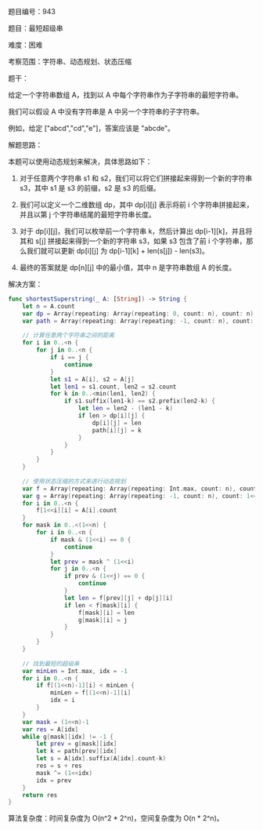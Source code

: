 题目编号：943

题目：最短超级串

难度：困难

考察范围：字符串、动态规划、状态压缩

题干：

给定一个字符串数组 A，找到以 A 中每个字符串作为子字符串的最短字符串。

我们可以假设 A 中没有字符串是 A 中另一个字符串的子字符串。

例如，给定 ["abcd","cd","e"]，答案应该是 "abcde"。

解题思路：

本题可以使用动态规划来解决，具体思路如下：

1. 对于任意两个字符串 s1 和 s2，我们可以将它们拼接起来得到一个新的字符串 s3，其中 s1 是 s3 的前缀，s2 是 s3 的后缀。

2. 我们可以定义一个二维数组 dp，其中 dp[i][j] 表示将前 i 个字符串拼接起来，并且以第 j 个字符串结尾的最短字符串长度。

3. 对于 dp[i][j]，我们可以枚举前一个字符串 k，然后计算出 dp[i-1][k]，并且将其和 s[j] 拼接起来得到一个新的字符串 s3，如果 s3 包含了前 i 个字符串，那么我们就可以更新 dp[i][j] 为 dp[i-1][k] + len(s[j]) - len(s3)。

4. 最终的答案就是 dp[n][j] 中的最小值，其中 n 是字符串数组 A 的长度。

解决方案：

```swift
func shortestSuperstring(_ A: [String]) -> String {
    let n = A.count
    var dp = Array(repeating: Array(repeating: 0, count: n), count: n)
    var path = Array(repeating: Array(repeating: -1, count: n), count: n)
    
    // 计算任意两个字符串之间的距离
    for i in 0..<n {
        for j in 0..<n {
            if i == j {
                continue
            }
            let s1 = A[i], s2 = A[j]
            let len1 = s1.count, len2 = s2.count
            for k in 0..<min(len1, len2) {
                if s1.suffix(len1-k) == s2.prefix(len2-k) {
                    let len = len2 - (len1 - k)
                    if len > dp[i][j] {
                        dp[i][j] = len
                        path[i][j] = k
                    }
                }
            }
        }
    }
    
    // 使用状态压缩的方式来进行动态规划
    var f = Array(repeating: Array(repeating: Int.max, count: n), count: 1<<n)
    var g = Array(repeating: Array(repeating: -1, count: n), count: 1<<n)
    for i in 0..<n {
        f[1<<i][i] = A[i].count
    }
    for mask in 0..<(1<<n) {
        for i in 0..<n {
            if mask & (1<<i) == 0 {
                continue
            }
            let prev = mask ^ (1<<i)
            for j in 0..<n {
                if prev & (1<<j) == 0 {
                    continue
                }
                let len = f[prev][j] + dp[j][i]
                if len < f[mask][i] {
                    f[mask][i] = len
                    g[mask][i] = j
                }
            }
        }
    }
    
    // 找到最短的超级串
    var minLen = Int.max, idx = -1
    for i in 0..<n {
        if f[(1<<n)-1][i] < minLen {
            minLen = f[(1<<n)-1][i]
            idx = i
        }
    }
    var mask = (1<<n)-1
    var res = A[idx]
    while g[mask][idx] != -1 {
        let prev = g[mask][idx]
        let k = path[prev][idx]
        let s = A[idx].suffix(A[idx].count-k)
        res = s + res
        mask ^= (1<<idx)
        idx = prev
    }
    return res
}
```

算法复杂度：时间复杂度为 O(n^2 * 2^n)，空间复杂度为 O(n * 2^n)。